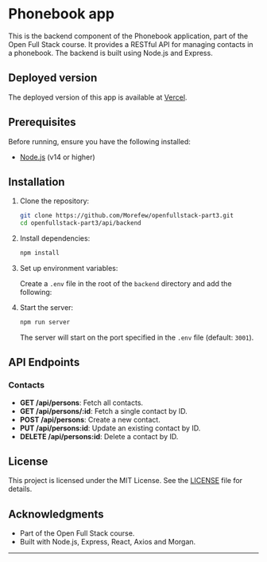 # Phonebook app

This is the backend component of the Phonebook application, part of the Open
Full Stack course. It provides a RESTful API for managing contacts in a phonebook. The backend is built using Node.js and Express.

## Deployed version

The deployed version of this app is available at [Vercel]([https://openfullstack-deploy-test-morefews-projects.vercel.app/]).


## Prerequisites

Before running, ensure you have the following installed:

- [Node.js](https://nodejs.org/) (v14 or higher)

## Installation

1. Clone the repository:

   ```bash
   git clone https://github.com/Morefew/openfullstack-part3.git
   cd openfullstack-part3/api/backend
   ```

2. Install dependencies:

   ```bash
   npm install
   ```

3. Set up environment variables:

   Create a `.env` file in the root of the `backend` directory and add the following:


4. Start the server:

   ```bash
   npm run server
   ```

   The server will start on the port specified in the `.env` file (default: `3001`).

## API Endpoints

### Contacts

- **GET /api/persons**: Fetch all contacts.
- **GET /api/persons/:id**: Fetch a single contact by ID.
- **POST /api/persons**: Create a new contact.
- **PUT /api/persons:id**: Update an existing contact by ID.
- **DELETE /api/persons:id**: Delete a contact by ID.

## License

This project is licensed under the MIT License. See the [LICENSE](LICENSE) file for details.

## Acknowledgments

- Part of the Open Full Stack course.
- Built with Node.js, Express, React, Axios and Morgan.

---
